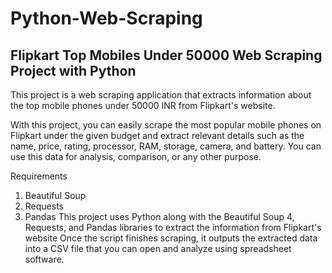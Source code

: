 # Python-Web-Scraping
## Flipkart Top Mobiles Under 50000 Web Scraping Project with Python
This project is a web scraping application that extracts information about the top mobile phones under 50000 INR from Flipkart's website.

With this project, you can easily scrape the most popular mobile phones on Flipkart under the given budget and extract relevant details such as the name, price, rating, processor, RAM, storage, camera, and battery. You can use this data for analysis, comparison, or any other purpose.

Requirements
1. Beautiful Soup 
2. Requests
3. Pandas
This project uses Python along with the Beautiful Soup 4, Requests, and Pandas libraries to extract the information from Flipkart's website
Once the script finishes scraping, it outputs the extracted data into a CSV file that you can open and analyze using spreadsheet software.
